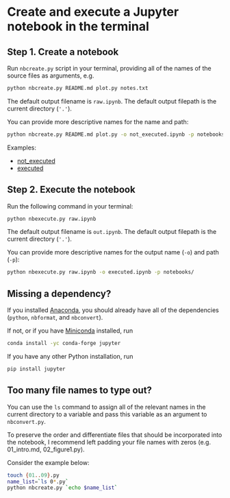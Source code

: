 # Create and execute a Jupyter notebook in the terminal

## Step 1. Create a notebook

Run `nbcreate.py` script in your terminal, providing all of the names of the source files as arguments, e.g.

```sh
python nbcreate.py README.md plot.py notes.txt
```  

The default output filename is `raw.ipynb`. The default output filepath is the current directory (`'.'`). 

You can provide more descriptive names for the name and path:
    
```sh
python nbcreate.py README.md plot.py -o not_executed.ipynb -p notebooks/
```  

Examples:

- [not_executed](/jupyter/pandoc/dzslides-pandoc.html)
- [executed](/jupyter/pandoc/slidy-pandoc.html)


## Step 2. Execute the notebook

Run the following command in your terminal:
    
```sh
python nbexecute.py raw.ipynb
```

The default output filename is `out.ipynb`. The default output filepath is the current directory (`'.'`). 

You can provide more descriptive names for the output name (`-o`) and path (`-p`):

```sh
python nbexecute.py raw.ipynb -o executed.ipynb -p notebooks/
```

## Missing a dependency?

If you installed [Anaconda](https://www.anaconda.com/download/), you should already have all of the dependencies (`python`, `nbformat`, and `nbconvert`).

If not, or if you have [Miniconda](https://conda.io/miniconda.html) installed, run 
 
```sh
conda install -yc conda-forge jupyter
```

If you have any other Python installation, run

```sh
pip install jupyter
```

## Too many file names to type out?

You can use the `ls` command to assign all of the relevant names in the current directory to a variable and pass this variable as an argument to `nbconvert.py`.
 
To preserve the order and differentiate files that should be incorporated into the notebook, I recommend left padding your file names with zeros (e.g. 01_intro.md, 02_figure1.py).
 
Consider the example below:

```sh
touch {01..09}.py
name_list=`ls 0*.py`
python nbcreate.py `echo $name_list`
```
